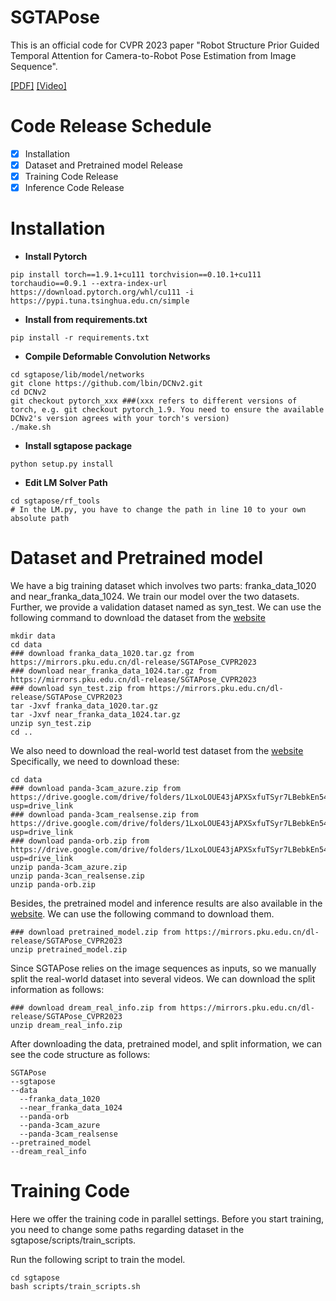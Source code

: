# SGTAPose
This is an official code for CVPR 2023 paper "Robot Structure Prior Guided Temporal Attention for Camera-to-Robot Pose
Estimation from Image Sequence".

[\[PDF\]](https://arxiv.org/pdf/2307.12106.pdf) [\[Video\]](https://www.youtube.com/watch?v=5fQp-yBubZs&t=12s)
# Code Release Schedule
- [x] Installation
- [x] Dataset and Pretrained model Release
- [x] Training Code Release
- [x] Inference Code Release

# Installation
* **Install Pytorch**
```
pip install torch==1.9.1+cu111 torchvision==0.10.1+cu111 torchaudio==0.9.1 --extra-index-url https://download.pytorch.org/whl/cu111 -i https://pypi.tuna.tsinghua.edu.cn/simple
```
* **Install from requirements.txt**
```
pip install -r requirements.txt
```
* **Compile Deformable Convolution Networks**
```
cd sgtapose/lib/model/networks
git clone https://github.com/lbin/DCNv2.git
cd DCNv2
git checkout pytorch_xxx ###(xxx refers to different versions of torch, e.g. git checkout pytorch_1.9. You need to ensure the available DCNv2's version agrees with your torch's version)
./make.sh
```
* **Install sgtapose package**
```
python setup.py install
```
* **Edit LM Solver Path**
```
cd sgtapose/rf_tools
# In the LM.py, you have to change the path in line 10 to your own absolute path
```

# Dataset and Pretrained model
We have a big training dataset which involves two parts: franka_data_1020 and near_franka_data_1024. We train our model over the two datasets.
Further, we provide a validation dataset named as syn_test.
We can use the following command to download the dataset from the [website](https://mirrors.pku.edu.cn/dl-release/SGTAPose_CVPR2023) 
```
mkdir data
cd data
### download franka_data_1020.tar.gz from https://mirrors.pku.edu.cn/dl-release/SGTAPose_CVPR2023
### download near_franka_data_1024.tar.gz from https://mirrors.pku.edu.cn/dl-release/SGTAPose_CVPR2023
### download syn_test.zip from https://mirrors.pku.edu.cn/dl-release/SGTAPose_CVPR2023
tar -Jxvf franka_data_1020.tar.gz
tar -Jxvf near_franka_data_1024.tar.gz
unzip syn_test.zip
cd ..
```
We also need to download the real-world test dataset from the [website](https://drive.google.com/drive/folders/1LxoLOUE43jAPXSxfuTSyr7LBebkEn54v?usp=drive_link)
Specifically, we need to download these:
```
cd data
### download panda-3cam_azure.zip from https://drive.google.com/drive/folders/1LxoLOUE43jAPXSxfuTSyr7LBebkEn54v?usp=drive_link
### download panda-3cam_realsense.zip from https://drive.google.com/drive/folders/1LxoLOUE43jAPXSxfuTSyr7LBebkEn54v?usp=drive_link
### download panda-orb.zip from https://drive.google.com/drive/folders/1LxoLOUE43jAPXSxfuTSyr7LBebkEn54v?usp=drive_link
unzip panda-3cam_azure.zip
unzip panda-3can_realsense.zip
unzip panda-orb.zip
```

Besides, the pretrained model and inference results are also available in the [website](https://mirrors.pku.edu.cn/dl-release/SGTAPose_CVPR2023). We can 
use the following command to download them.
```
### download pretrained_model.zip from https://mirrors.pku.edu.cn/dl-release/SGTAPose_CVPR2023
unzip pretrained_model.zip
```
Since SGTAPose relies on the image sequences as inputs, so we manually split the real-world dataset into several videos. We can download the split information as follows:
```
### download dream_real_info.zip from https://mirrors.pku.edu.cn/dl-release/SGTAPose_CVPR2023
unzip dream_real_info.zip
```
After downloading the data, pretrained model, and split information, we can see the code structure as follows:
```
SGTAPose
--sgtapose
--data
  --franka_data_1020
  --near_franka_data_1024
  --panda-orb
  --panda-3cam_azure
  --panda-3cam_realsense
--pretrained_model
--dream_real_info
```


# Training Code
Here we offer the training code in parallel settings. Before you start training, you need to change some paths regarding dataset in the sgtapose/scripts/train_scripts.

Run the following script to train the model.
```
cd sgtapose
bash scripts/train_scripts.sh
```
